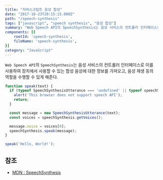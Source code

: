 ```yaml
---
title: "자바스크립트 음성 합성"
date: "2017-10-23T20:15:15.000Z"
path: "/speech-synthesis"
tags: ["javascript", "speech synthesis", "음성 합성"]
summary: "Web Speech API의 SpeechSynthesis는 음성 서비스의 컨트롤러 인터페이스로 이를 사용하여 장치에서 사용할 수 있는 합성 음성에 대한 정보를 가져오고, 음성 재생 등의 역할을 수행할 수 있게 해준다."
components: [{
	rootId: 'speech-synthesis',
	fileName: 'speech-synthesis',
}]
category: "JavaScript"
---
```


`Web Speech API`의 `SpeechSynthesis`는 음성 서비스의 컨트롤러 인터페이스로 이를 사용하여 장치에서 사용할 수 있는 합성 음성에 대한 정보를 가져오고, 음성 재생 등의 역할을 수행할 수 있게 해준다.

```js
function speak(text) {
  if (typeof SpeechSynthesisUtterance === 'undefined' || typeof speechSynthesis === 'undefined') {
    alert('This browser does not support speech API');
    return;
  }

  const message = new SpeechSynthesisUtterance(text);
  const voices = speechSynthesis.getVoices();

  message.voice = voices[0];
  speechSynthesis.speak(message);
}

speak('Hello, World!');
```

<div id="speech-synthesis"></div>

## 참조
- [MDN : SpeechSynthesis](https://developer.mozilla.org/en-US/docs/Web/API/SpeechSynthesis)
